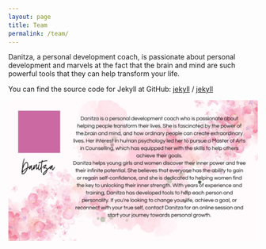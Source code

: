 ```yaml
---
layout: page
title: Team
permalink: /team/
---
```


Danitza, a personal development coach, is passionate about personal development and marvels at the  fact that the brain and mind are such powerful tools that they can help transform your life.

You can find the source code for Jekyll at GitHub:
[jekyll][jekyll-organization] /
[jekyll](https://github.com/jekyll/jekyll)

[jekyll-organization]: https://github.com/jekyll
![Danitza](/assets/images/D1.jpg "Danitza")








